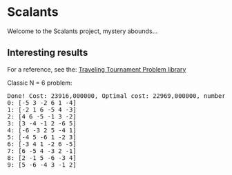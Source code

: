 ﻿Scalants
========
Welcome to the Scalants project, mystery abounds...

Interesting results
-------------------
For a reference, see the:
[Traveling Tournament Problem library](http://mat.gsia.cmu.edu/TOURN/)

Classic N = 6 problem:
<pre>
Done! Cost: 23916,000000, Optimal cost: 22969,000000, number of violations: 0, cost without violations: 23916,000000
0: [-5 3 -2 6 1 -4]
1: [-2 1 6 -5 4 -3]
2: [4 6 -5 -1 3 -2]
3: [3 -4 -1 2 -6 5]
4: [-6 -3 2 5 -4 1]
5: [-4 5 -6 1 -2 3]
6: [-3 4 1 -2 6 -5]
7: [6 -5 4 -3 2 -1]
8: [2 -1 5 -6 -3 4]
9: [5 -6 -4 3 -1 2]
</pre>